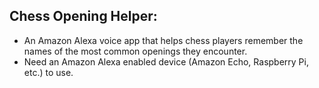 
## Chess Opening Helper:

- An Amazon Alexa voice app that helps chess players remember the names of the most common openings they encounter.
- Need an Amazon Alexa enabled device (Amazon Echo, Raspberry Pi, etc.) to use.
